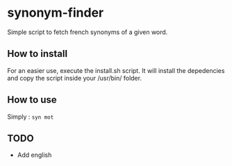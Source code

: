 # synonym-finder

Simple script to fetch french synonyms of a given word.

## How to install

For an easier use, execute the install.sh script. It will install the depedencies and copy the script inside your /usr/bin/ folder.

## How to use

Simply : `syn mot`

## TODO

- Add english
